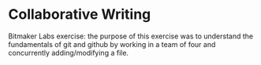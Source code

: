 Collaborative Writing
=============

Bitmaker Labs exercise: the purpose of this exercise was to understand the fundamentals of git and github by working in a team of four and concurrently adding/modifying a file.
